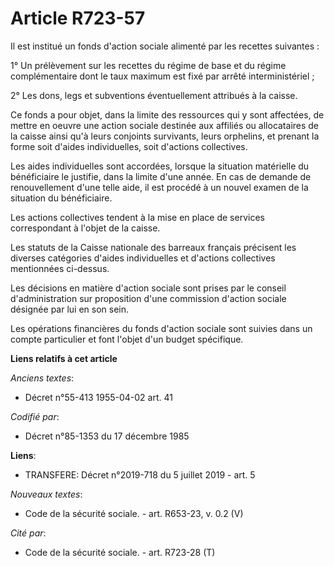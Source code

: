 # Article R723-57

Il est institué un fonds d'action sociale alimenté par les recettes suivantes :

1° Un prélèvement sur les recettes du régime de base et du régime complémentaire dont le taux maximum est fixé par arrêté
interministériel ;

2° Les dons, legs et subventions éventuellement attribués à la caisse.

Ce fonds a pour objet, dans la limite des ressources qui y sont affectées, de mettre en oeuvre une action sociale destinée
aux affiliés ou allocataires de la caisse ainsi qu'à leurs conjoints survivants, leurs orphelins, et prenant la forme soit
d'aides individuelles, soit d'actions collectives.

Les aides individuelles sont accordées, lorsque la situation matérielle du bénéficiaire le justifie, dans la limite d'une
année. En cas de demande de renouvellement d'une telle aide, il est procédé à un nouvel examen de la situation du
bénéficiaire.

Les actions collectives tendent à la mise en place de services correspondant à l'objet de la caisse.

Les statuts de la Caisse nationale des barreaux français précisent les diverses catégories d'aides individuelles et d'actions
collectives mentionnées ci-dessus.

Les décisions en matière d'action sociale sont prises par le conseil d'administration sur proposition d'une commission
d'action sociale désignée par lui en son sein.

Les opérations financières du fonds d'action sociale sont suivies dans un compte particulier et font l'objet d'un budget
spécifique.

**Liens relatifs à cet article**

_Anciens textes_:

  - Décret n°55-413 1955-04-02 art. 41

_Codifié par_:

  - Décret n°85-1353 du 17 décembre 1985

**Liens**:

  - TRANSFERE: Décret n°2019-718 du 5 juillet 2019 - art. 5

_Nouveaux textes_:

  - Code de la sécurité sociale. - art. R653-23, v. 0.2 (V)

_Cité par_:

  - Code de la sécurité sociale. - art. R723-28 (T)
